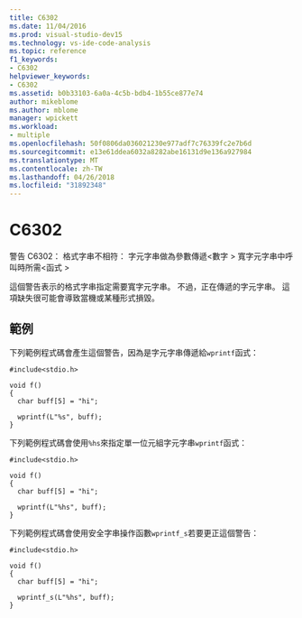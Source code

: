 ```yaml
---
title: C6302
ms.date: 11/04/2016
ms.prod: visual-studio-dev15
ms.technology: vs-ide-code-analysis
ms.topic: reference
f1_keywords:
- C6302
helpviewer_keywords:
- C6302
ms.assetid: b0b33103-6a0a-4c5b-bdb4-1b55ce877e74
author: mikeblome
ms.author: mblome
manager: wpickett
ms.workload:
- multiple
ms.openlocfilehash: 50f0806da036021230e977adf7c76339fc2e7b6d
ms.sourcegitcommit: e13e61ddea6032a8282abe16131d9e136a927984
ms.translationtype: MT
ms.contentlocale: zh-TW
ms.lasthandoff: 04/26/2018
ms.locfileid: "31892348"
---
```

# <a name="c6302"></a>C6302
警告 C6302： 格式字串不相符： 字元字串做為參數傳遞\<數字 > 寬字元字串中呼叫時所需\<函式 >

 這個警告表示的格式字串指定需要寬字元字串。 不過，正在傳遞的字元字串。 這項缺失很可能會導致當機或某種形式損毀。

## <a name="example"></a>範例
 下列範例程式碼會產生這個警告，因為是字元字串傳遞給`wprintf`函式：

```
#include<stdio.h>

void f()
{
  char buff[5] = "hi";

  wprintf(L"%s", buff);
}
```

 下列範例程式碼會使用`%hs`來指定單一位元組字元字串`wprintf`函式：

```
#include<stdio.h>

void f()
{
  char buff[5] = "hi";

  wprintf(L"%hs", buff);
}
```

 下列範例程式碼會使用安全字串操作函數`wprintf_s`若要更正這個警告：

```
#include<stdio.h>

void f()
{
  char buff[5] = "hi";

  wprintf_s(L"%hs", buff);
}
```